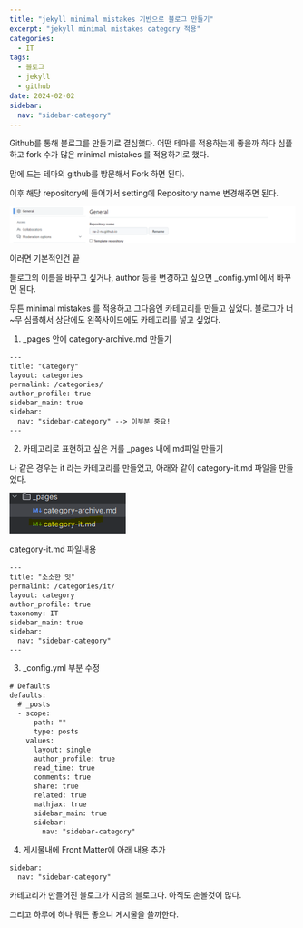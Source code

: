 ```yaml
---
title: "jekyll minimal mistakes 기반으로 블로그 만들기"
excerpt: "jekyll minimal mistakes category 적용"
categories:
  - IT
tags:
  - 블로그
  - jekyll
  - github
date: 2024-02-02
sidebar:
  nav: "sidebar-category"
---
```


Github를 통해 블로그를 만들기로 결심했다.
어떤 테마를 적용하는게 좋을까 하다 심플하고 fork 수가 많은 minimal mistakes 를 적용하기로 했다.

맘에 드는 테마의 github를 방문해서 Fork 하면 된다.

이후 해당 repository에 들어가서 setting에 Repository name 변경해주면 된다.

![img.png](img.png)


이러면 기본적인건 끝

블로그의 이름을 바꾸고 싶거나, author 등을 변경하고 싶으면 _config.yml 에서 바꾸면 된다.


무튼 minimal mistakes 를 적용하고 그다음엔 카테고리를 만들고 싶었다.
블로그가 너~무 심플해서 상단에도 왼쪽사이드에도 카테고리를 넣고 싶었다.


1. _pages 안에 category-archive.md 만들기

```
---
title: "Category"
layout: categories
permalink: /categories/
author_profile: true
sidebar_main: true
sidebar:
  nav: "sidebar-category" --> 이부분 중요!
---
```

2. 카테고리로 표현하고 싶은 거를 _pages 내에 md파일 만들기

나 같은 경우는 it 라는 카테고리를 만들었고, 아래와 같이 category-it.md 파일을 만들었다.

![img_1.png](img_1.png)

category-it.md 파일내용
```
---
title: "소소한 잇"
permalink: /categories/it/
layout: category
author_profile: true
taxonomy: IT
sidebar_main: true
sidebar:
  nav: "sidebar-category"
---

```

3. _config.yml 부분 수정
```angular2html
# Defaults
defaults:
  # _posts
  - scope:
      path: ""
      type: posts
    values:
      layout: single
      author_profile: true
      read_time: true
      comments: true
      share: true
      related: true
      mathjax: true
      sidebar_main: true
      sidebar:
        nav: "sidebar-category"

```

4. 게시물내에 Front Matter에 아래 내용 추가
```angular2html
sidebar:
  nav: "sidebar-category"
```


카테고리가 만들어진 블로그가 지금의 블로그다.
아직도 손볼것이 많다.

그리고 하루에 하나 뭐든 좋으니 게시물을 쓸까한다. 

